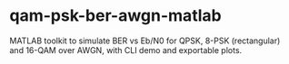 # qam-psk-ber-awgn-matlab
MATLAB toolkit to simulate BER vs Eb/N0 for QPSK, 8-PSK (rectangular) and 16-QAM over AWGN, with CLI demo and exportable plots.
